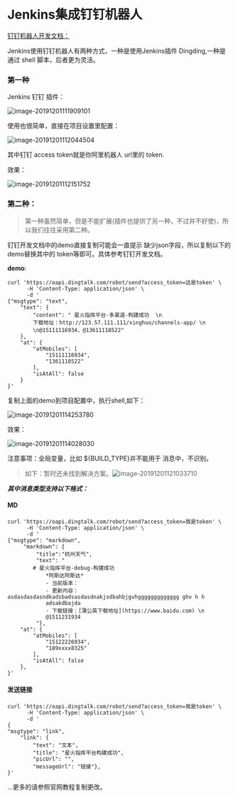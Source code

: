 # Jenkins集成钉钉机器人

[钉钉机器人开发文档：](https://ding-doc.dingtalk.com/doc#/serverapi2/qf2nxq)

Jenkins使用钉钉机器人有两种方式，一种是使用Jenkins插件 Dingding,一种是通过 shell 脚本，后者更为灵活。



### 第一种

Jenkins 钉钉 插件：

![image-20191201111909101](https://tva1.sinaimg.cn/large/006tNbRwly1g9h1zrwsh5j30qk04kdga.jpg)

使用也很简单，直接在项目设置里配置：

![image-20191201112044504](https://tva1.sinaimg.cn/large/006tNbRwly1g9h21eygkkj31nk0i8gnt.jpg)

其中钉钉 access token就是你阿里机器人 url里的 token.



效果：

![image-20191201112151752](https://tva1.sinaimg.cn/large/006tNbRwly1g9h22k6k1bj30sw07u0uc.jpg)







### 第二种：

> 第一种虽然简单，但是不能扩展(插件也提供了另一种，不过并不好使)，所以我们往往采用第二种。



钉钉开发文档中的demo直接复制可能会一直提示 缺少json字段，所以复制以下的demo替换其中的 token等即可。具体参考钉钉开发文档。



**demo**:

```
curl 'https://oapi.dingtalk.com/robot/send?access_token=这是token' \
      -H 'Content-Type: application/json' \
      -d '
{"msgtype": "text", 
    "text": {
        "content": " 星火指挥平台-多渠道-构建成功  \n
        下载地址：http://123.57.111.111/xinghuo/channels-app/ \n
        \n@15111116934，@13611118522"
    }, 
    "at": {
        "atMobiles": [
            "15111116934", 
            "1361118522"
        ], 
        "isAtAll": false
    }
}'
```



复制上面的demo到项目配置中，执行shell,如下：

![image-20191201114253780](https://tva1.sinaimg.cn/large/006tNbRwly1g9h2ofwbnaj31h40jk0vx.jpg)



效果：

![image-20191201114028030](https://tva1.sinaimg.cn/large/006tNbRwly1g9h2lx10sxj30t60ek76c.jpg)

注意事项：全局变量，比如 ${BUILD_TYPE}并不能用于 消息中，不识别。

> 如下：暂时还未找到解决方案。![image-20191201121033710](https://tva1.sinaimg.cn/large/006tNbRwly1g9h3h8375oj30oi09ymy6.jpg)



***其中消息类型支持以下格式：***

#### MD

```
curl 'https://oapi.dingtalk.com/robot/send?access_token=我是token' \
      -H 'Content-Type: application/json' \
      -d '
{"msgtype": "markdown",
     "markdown": {
         "title":"杭州天气",
         "text": "
     	# 星火指挥平台-debug-构建成功
			*阿斯达阿斯达*
			- 当前版本：
			- 更新内容：asdasdasdasndkadsbadsasdasdnakjsdbahbjgvhggggggggggggg ghv h h
			adsakdbajda
			- 下载链接：[蒲公英下载地址](https://www.baidu.com) \n
			@1511231934
         "},
    "at": {
        "atMobiles": [
            "15122226934", 
            "189xxxx8325"
        ], 
        "isAtAll": false
    },
}'

```



#### 发送链接

```
curl 'https://oapi.dingtalk.com/robot/send?access_token=我是token' \
      -H 'Content-Type: application/json' \
      -d '
{
"msgtype": "link", 
    "link": {
        "text": "文本", 
        "title": "星火指挥平台构建成功", 
        "picUrl": "", 
        "messageUrl": "链接"},
}'
```



...更多的请参照官网教程复制更改。



